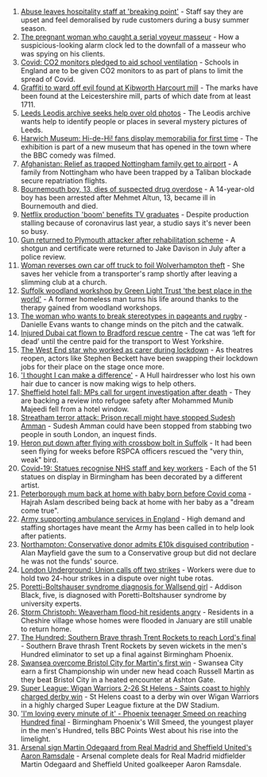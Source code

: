 1. [Abuse leaves hospitality staff at 'breaking point'](https://www.bbc.co.uk/news/uk-england-cornwall-58149364) - Staff say they are upset and feel demoralised by rude customers during a busy summer season.
2. [The pregnant woman who caught a serial voyeur masseur](https://www.bbc.co.uk/news/uk-england-cambridgeshire-58249002) - How a suspicious-looking alarm clock led to the downfall of a masseur who was spying on his clients.
3. [Covid: CO2 monitors pledged to aid school ventilation](https://www.bbc.co.uk/news/education-58285359) - Schools in England are to be given CO2 monitors to as part of plans to limit the spread of Covid.
4. [Graffiti to ward off evil found at Kibworth Harcourt mill](https://www.bbc.co.uk/news/uk-england-leicestershire-58259268) - The marks have been found at the Leicestershire mill, parts of which date from at least 1711.
5. [Leeds Leodis archive seeks help over old photos](https://www.bbc.co.uk/news/uk-england-leeds-58280481) - The Leodis archive wants help to identify people or places in several mystery pictures of Leeds.
6. [Harwich Museum: Hi-de-Hi! fans display memorabilia for first time](https://www.bbc.co.uk/news/uk-england-essex-58285005) - The exhibition is part of a new museum that has opened in the town where the BBC comedy was filmed.
7. [Afghanistan: Relief as trapped Nottingham family get to airport](https://www.bbc.co.uk/news/uk-england-nottinghamshire-58283007) - A family from Nottingham who have been trapped by a Taliban blockade secure repatriation flights.
8. [Bournemouth boy, 13, dies of suspected drug overdose](https://www.bbc.co.uk/news/uk-england-dorset-58287803) - A 14-year-old boy has been arrested after Mehmet Altun, 13, became ill in Bournemouth and died.
9. [Netflix production 'boom' benefits TV graduates](https://www.bbc.co.uk/news/uk-england-gloucestershire-58190577) - Despite production stalling because of coronavirus last year, a studio says it's never been so busy.
10. [Gun returned to Plymouth attacker after rehabilitation scheme](https://www.bbc.co.uk/news/uk-england-devon-58282482) - A shotgun and certificate were returned to Jake Davison in July after a police review.
11. [Woman reverses own car off truck to foil Wolverhampton theft](https://www.bbc.co.uk/news/uk-england-birmingham-58282348) - She saves her vehicle from a transporter's ramp shortly after leaving a slimming club at a church.
12. [Suffolk woodland workshop by Green Light Trust 'the best place in the world'](https://www.bbc.co.uk/news/uk-england-suffolk-58270365) - A former homeless man turns his life around thanks to the therapy gained from woodland workshops.
13. [The woman who wants to break stereotypes in pageants and rugby](https://www.bbc.co.uk/news/uk-england-sussex-58261882) - Danielle Evans wants to change minds on the pitch and the catwalk.
14. [Injured Dubai cat flown to Bradford rescue centre](https://www.bbc.co.uk/news/uk-england-leeds-58273901) - The cat was ‘left for dead’ until the centre paid for the transport to West Yorkshire.
15. [The West End star who worked as carer during lockdown](https://www.bbc.co.uk/news/entertainment-arts-58080453) - As theatres reopen, actors like Stephen Beckett have been swapping their lockdown jobs for their place on the stage once more.
16. ['I thought I can make a difference'](https://www.bbc.co.uk/news/uk-england-humber-58274021) - A Hull hairdresser who lost his own hair due to cancer is now making wigs to help others.
17. [Sheffield hotel fall: MPs call for urgent investigation after death](https://www.bbc.co.uk/news/uk-england-south-yorkshire-58280360) - They are backing a review into refugee safety after Mohammed Munib Majeedi fell from a hotel window.
18. [Streatham terror attack: Prison recall might have stopped Sudesh Amman](https://www.bbc.co.uk/news/uk-england-london-58281243) - Sudesh Amman could have been stopped from stabbing two people in south London, an inquest finds.
19. [Heron put down after flying with crossbow bolt in Suffolk](https://www.bbc.co.uk/news/uk-england-suffolk-58285825) - It had been seen flying for weeks before RSPCA officers rescued the "very thin, weak" bird.
20. [Covid-19: Statues recognise NHS staff and key workers](https://www.bbc.co.uk/news/uk-england-birmingham-58285340) - Each of the 51 statues on display in Birmingham has been decorated by a different artist.
21. [Peterborough mum back at home with baby born before Covid coma](https://www.bbc.co.uk/news/uk-england-cambridgeshire-58283552) - Hajrah Aslam described being back at home with her baby as a "dream come true".
22. [Army supporting ambulance services in England](https://www.bbc.co.uk/news/health-58281665) - High demand and staffing shortages have meant the Army has been called in to help look after patients.
23. [Northampton: Conservative donor admits £10k disguised contribution](https://www.bbc.co.uk/news/uk-england-northamptonshire-58283529) - Alan Mayfield gave the sum to a Conservative group but did not declare he was not the funds' source.
24. [London Underground: Union calls off two strikes](https://www.bbc.co.uk/news/uk-england-london-58285333) - Workers were due to hold two 24-hour strikes in a dispute over night tube rotas.
25. [Poretti-Boltshauser syndrome diagnosis for Wallsend girl](https://www.bbc.co.uk/news/uk-england-tyne-58272395) - Addison Black, five, is diagnosed with Poretti-Boltshauser syndrome by university experts.
26. [Storm Christoph: Weaverham flood-hit residents angry](https://www.bbc.co.uk/news/uk-england-merseyside-58282386) - Residents in a Cheshire village whose homes were flooded in January are still unable to return home.
27. [The Hundred: Southern Brave thrash Trent Rockets to reach Lord's final](https://www.bbc.co.uk/sport/cricket/58284415) - Southern Brave thrash Trent Rockets by seven wickets in the men's Hundred eliminator to set up a final against Birmingham Phoenix.
28. [Swansea overcome Bristol City for Martin's first win](https://www.bbc.co.uk/sport/football/58196357) - Swansea City earn a first Championship win under new head coach Russell Martin as they beat Bristol City in a heated encounter at Ashton Gate.
29. [Super League: Wigan Warriors 2-26 St Helens - Saints coast to highly charged derby win](https://www.bbc.co.uk/sport/rugby-league/58287751) - St Helens coast to a derby win over Wigan Warriors in a highly charged Super League fixture at the DW Stadium.
30. ['I'm loving every minute of it' - Phoenix teenager Smeed on reaching Hundred final](https://www.bbc.co.uk/sport/cricket/58267884) - Birmingham Phoenix's Will Smeed, the youngest player in the men's Hundred, tells BBC Points West about his rise into the limelight.
31. [Arsenal sign Martin Odegaard from Real Madrid and Sheffield United's Aaron Ramsdale](https://www.bbc.co.uk/sport/football/58279217) - Arsenal complete deals for Real Madrid midfielder Martin Odegaard and Sheffield United goalkeeper Aaron Ramsdale.
